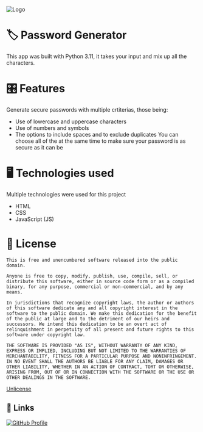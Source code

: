 
![Logo](https://www.freeiconspng.com/uploads/forgot-password-icon-14.png)


# 🏷️ Password Generator

This app was built with Python 3.11, it takes your input and mix up all the characters.


# 🎛️ Features

Generate secure passwords with multiple crtiterias, those being:
- Use of lowercase and uppercase characters
- Use of numbers and symbols
- The options to include spaces and to exclude duplicates
You can choose all of the at the same time to make sure your password is as secure as it can be




# 🖥️ Technologies used

Multiple technologies were used for this project
- HTML
- CSS
- JavaScript (JS)



# 📝 License
```text
This is free and unencumbered software released into the public domain.

Anyone is free to copy, modify, publish, use, compile, sell, or
distribute this software, either in source code form or as a compiled
binary, for any purpose, commercial or non-commercial, and by any
means.

In jurisdictions that recognize copyright laws, the author or authors
of this software dedicate any and all copyright interest in the
software to the public domain. We make this dedication for the benefit
of the public at large and to the detriment of our heirs and
successors. We intend this dedication to be an overt act of
relinquishment in perpetuity of all present and future rights to this
software under copyright law.

THE SOFTWARE IS PROVIDED "AS IS", WITHOUT WARRANTY OF ANY KIND,
EXPRESS OR IMPLIED, INCLUDING BUT NOT LIMITED TO THE WARRANTIES OF
MERCHANTABILITY, FITNESS FOR A PARTICULAR PURPOSE AND NONINFRINGEMENT.
IN NO EVENT SHALL THE AUTHORS BE LIABLE FOR ANY CLAIM, DAMAGES OR
OTHER LIABILITY, WHETHER IN AN ACTION OF CONTRACT, TORT OR OTHERWISE,
ARISING FROM, OUT OF OR IN CONNECTION WITH THE SOFTWARE OR THE USE OR
OTHER DEALINGS IN THE SOFTWARE.
```

[Unlicense](https://unlicense.org/)


## 🔗 Links
[![GitHub Profile](https://img.shields.io/badge/my_portfolio-000?style=for-the-badge&logo=ko-fi&logoColor=white)](https://github.com/WorksOnLocal)